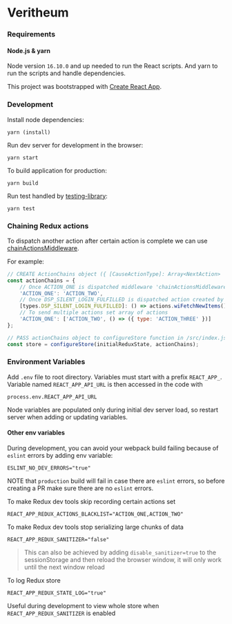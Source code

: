 # Veritheum

### Requirements

#### Node.js & yarn

Node version `16.10.0` and up needed to run the React scripts. And yarn to run the scripts and handle dependencies.

This project was bootstrapped with [Create React App](https://github.com/facebook/create-react-app).

### Development

Install node dependencies:

    yarn (install)

Run dev server for development in the browser:

    yarn start

To build application for production:

    yarn build

Run test handled by [testing-library](https://testing-library.com/):

    yarn test

### Chaining Redux actions

To dispatch another action after certain action is complete we can use [chainActionsMiddleware](./src/store/index.js).

For example:

```javascript
// CREATE ActionChains object ({ [CauseActionType]: Array<NextAction> | NextAction })
const actionChains = {
    // Once ACTION_ONE is dispatched middleware 'chainActionsMiddleware' will dispatch ACTION_TWO
    'ACTION_ONE': 'ACTION_TWO',
    // Once DSP_SILENT_LOGIN_FULFILLED is dispatched action created by actions.wiFetchNewItems() will be dispatched
    [types.DSP_SILENT_LOGIN_FULFILLED]: () => actions.wiFetchNewItems(),
    // To send multiple actions set array of actions
    'ACTION_ONE': ['ACTION_TWO', () => ({ type: 'ACTION_THREE' })]
};

// PASS actionChains object to configureStore function in /src/index.js
const store = configureStore(initialReduxState, actionChains);
```

### Environment Variables

Add `.env` file to root directory. Variables must start with a prefix `REACT_APP_`. Variable named `REACT_APP_API_URL` is then accessed in the code with

    process.env.REACT_APP_API_URL

Node variables are populated only during initial dev server load, so restart server when adding or updating variables.

#### Other env variables

During development, you can avoid your webpack build failing because of `eslint` errors by adding env variable:

    ESLINT_NO_DEV_ERRORS="true"

NOTE that `production` build will fail in case there are `eslint` errors, so before creating a PR make sure there are no `eslint` errors.

To make Redux dev tools skip recording certain actions set

    REACT_APP_REDUX_ACTIONS_BLACKLIST="ACTION_ONE,ACTION_TWO"

To make Redux dev tools stop serializing large chunks of data

    REACT_APP_REDUX_SANITIZER="false"

> This can also be achieved by adding `disable_sanitizer=true` to the sessionStorage and then reload the browser window, it will only work until the next window reload

To log Redux store

    REACT_APP_REDUX_STATE_LOG="true"

Useful during development to view whole store when `REACT_APP_REDUX_SANITIZER` is enabled